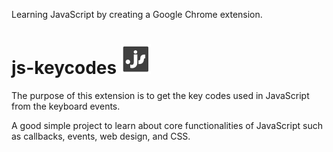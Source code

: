 Learning JavaScript by creating a Google Chrome extension.

# js-keycodes ![alt tag][logo]

The purpose of this extension is to get the key codes used in JavaScript from the keyboard events.

A good simple project to learn about core functionalities of JavaScript such as callbacks, events, web design, and CSS.


[logo]: /res/js-keycode-logo.png "js-keycode-logo"


